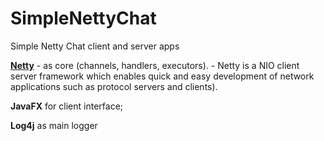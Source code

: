 # SimpleNettyChat
Simple Netty Chat client and server apps

**[Netty](https://netty.io/)** - as core (channels, handlers, executors). - Netty is a NIO client server framework which enables quick and easy development of network applications such as protocol servers and clients).

**JavaFX** for client interface;

**Log4j** as main logger